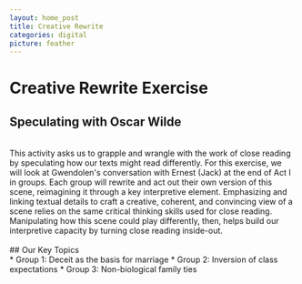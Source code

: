 ```yaml
---
layout: home_post
title: Creative Rewrite
categories: digital
picture: feather
---
```


# Creative Rewrite Exercise
## Speculating with Oscar Wilde
<br>
This activity asks us to grapple and wrangle with the work of close reading by speculating how our texts might read differently. For this exercise, we will look at Gwendolen's conversation with Ernest (Jack) at the end of Act I in groups. Each group will rewrite and act out their own version of this scene, reimagining it through a key interpretive element. Emphasizing and linking textual details to craft a creative, coherent, and convincing view of a scene relies on the same critical thinking skills used for close reading. Manipulating how this scene could play differently, then, helps build our interpretive capacity by turning close reading inside-out.
<br>
<br>
## Our Key Topics
<br>
* Group 1: Deceit as the basis for marriage
* Group 2: Inversion of class expectations
* Group 3: Non-biological family ties